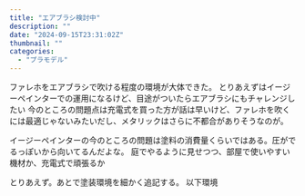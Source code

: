 ```yaml
---
title: "エアブラシ検討中"
description: ""
date: "2024-09-15T23:31:02Z"
thumbnail: ""
categories:
  - "プラモデル"
---
```

ファレホをエアブラシで吹ける程度の環境が大体できた。
とりあえずはイージーペインターでの運用になるけど、目途がついたらエアブラシにもチャレンジしたい
今のところの問題点は充電式を買った方が話は早いけど、ファレホを吹くには最適じゃないみたいだし、メタリックはさらに不都合がありそうなのが。

イージーペインターの今のところの問題は塗料の消費量くらいではある。圧がでるっぽいから向いてるんだよな。
庭でやるように見せつつ、部屋で使いやすい機材か、充電式で頑張るか

とりあえず。あとで塗装環境を細かく追記する。
以下環境

<!--more->

確か6月ごろに筆塗り環境構築。換気に気を使ったりするのが嫌だからアクリジョンとファレホ。定期圏内にボークスがあるからファレホの入手性が悪くないからメインはファレホで選択。塗料の容器大分使いやすい。
パレットは給水クロスとキッチンペーパー使ったウォーターパレットで。まあここ2，3回は面倒なのと量塗らないだろうって思って給水クロスに水含ませずに使ってたけど。

先週あたりからは部屋でイージーペインター吹くための環境作成。ファレホとアクリジョンだから揮発した溶剤をそこまで気にする必要ないだろうと考えて塗料だけ抑えてくれることを期待してクレオスの簡易塗装ブースをメインで。それだけだとさすがに使ってると漂った塗料が吹き返すんじゃないかと思って、前々から用意してたＰＣのファンをプラ版で塗装ブースの後ろに設置。ファン、ケースは今まで買い換えたことが無いからケースファンじゃなくてCPUファンなのがちょっと使いづらいけどなんとかなってる。
あとは適当に壁にビニール袋貼ったけど、紙の方が飛散抑える目的だと良かったかも。
課題はその壁と塗装ブースとファンの密着くらい。塗装ブースが信頼できれば壁は気にしなくていいんだけど。
